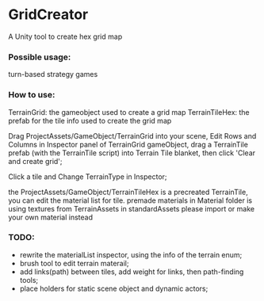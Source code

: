 # GridCreator

A Unity tool to create hex grid map 
<br/>

### Possible usage:
turn-based strategy games

### How to use:
TerrainGrid: the gameobject used to create a grid map
TerrainTileHex: the prefab for the tile info used to create the grid map

Drag ProjectAssets/GameObject/TerrainGrid into your scene,
Edit Rows and Columns in Inspector panel of TerrainGrid gameObject, 
drag a TerrainTile prefab (with the TerrainTile script) into Terrain Tile blanket,
then click 'Clear and create grid';

Click a tile and Change TerrainType in Inspector;

the ProjectAssets/GameObject/TerrainTileHex is a precreated TerrainTile, you can edit the material list for tile. 
premade materials in Material folder is using textures from TerrainAssets in standardAssets please import or make your own material instead

### TODO:
* rewrite the materialList inspector, using the info of the terrain enum;
* brush tool to edit terrain materail;
* add links(path) between tiles, add weight for links, then path-finding tools;
* place holders for static scene object and dynamic actors;

